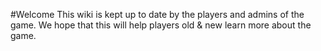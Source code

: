 #Welcome
This wiki is kept up to date by the players and admins of the game. We hope that this will help players old & new learn more about the game.
